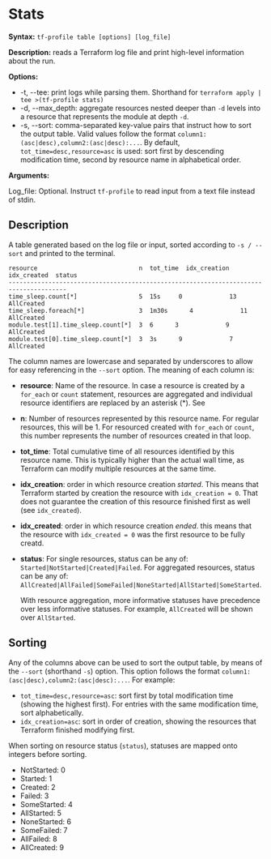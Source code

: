 # Stats

**Syntax:** `tf-profile table [options] [log_file]`

**Description:** reads a Terraform log file and print high-level information about the run.

**Options:**
- -t, --tee: print logs while parsing them. Shorthand for `terraform apply | tee >(tf-profile stats)`
- -d, --max_depth: aggregate resources nested deeper than `-d` levels into a resource that represents the module at depth `-d`.
- -s, --sort: comma-separated key-value pairs that instruct how to sort the output table. Valid values follow the format `column1:(asc|desc),column2:(asc|desc):...`. By default, `tot_time=desc,resource=asc` is used: sort first by descending modification time, second by resource name in alphabetical order.

**Arguments:**

Log_file: Optional. Instruct `tf-profile` to read input from a text file instead of stdin. 

## Description

A table generated based on the log file or input, sorted according to `-s / --sort` and printed to the terminal. 

```
resource                            n  tot_time  idx_creation  idx_created  status    
-------------------------------------------------------------------------------------- 
time_sleep.count[*]                 5  15s     0             13           AllCreated  
time_sleep.foreach[*]               3  1m30s      4             11           AllCreated  
module.test[1].time_sleep.count[*]  3  6      3             9            AllCreated  
module.test[0].time_sleep.count[*]  3  3s      9             7            AllCreated 
```

The column names are lowercase and separated by underscores to allow for easy referencing in the `--sort` option. The meaning of each column is:

- **resource**: Name of the resource. In case a resource is created by a `for_each` or `count` statement, resources are aggregated and individual resource identifiers are replaced by an asterisk (*). See 
- **n**: Number of resources represented by this resource name. For regular resources, this will be 1. For resourced created with `for_each` or `count`, this number represents the number of resources created in that loop.
- **tot_time**: Total cumulative time of all resources identified by this resource name. This is typically higher than the actual wall time, as Terraform can modify multiple resources at the same time.
- **idx_creation**: order in which resource creation _started_. This means that Terraform started by creation the resource with `idx_creation = 0`. That does not guarantee the creation of this resource finished first as well (see `idx_created`).
- **idx_created**: order in which resource creation _ended_. this means that the resource with `idx_created = 0` was the first resource to be fully creatd.
- **status**: For single resources, status can be any of: `Started|NotStarted|Created|Failed`. For aggregated resources, status can be any of: `AllCreated|AllFailed|SomeFailed|NoneStarted|AllStarted|SomeStarted`.
   
    With resource aggregation, more informative statuses have precedence over less informative statuses. For example, `AllCreated` will be shown over `AllStarted`.

## Sorting

Any of the columns above can be used to sort the output table, by means of the `--sort` (shorthand `-s`) option. This option follows the format `column1:(asc|desc),column2:(asc|desc):...`. For example:
- `tot_time=desc,resource=asc`: sort first by total modification time (showing the highest first). For entries with the same modification time, sort alphabetically.
- `idx_creation=asc`: sort in order of creation, showing the resources that Terraform finished modifying first.

When sorting on resource status (`status`), statuses are mapped onto integers before sorting.

- NotStarted: 0
- Started: 1
- Created: 2
- Failed: 3
- SomeStarted: 4
- AllStarted: 5
- NoneStarted: 6
- SomeFailed: 7
- AllFailed: 8
- AllCreated: 9